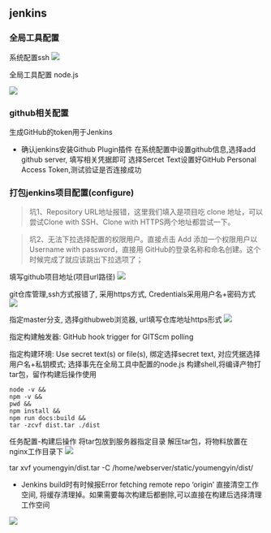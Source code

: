 ## jenkins

### 全局工具配置
系统配置ssh 
![](https://img-blog.csdnimg.cn/6d39bb3bd74d4308b445263031d638ab.png)

全局工具配置 node.js

![](https://img-blog.csdnimg.cn/da190acdf86a457182ab51e7e8db6271.png)

### github相关配置

生成GitHub的token用于Jenkins

- 确认jenkins安装Github Plugin插件
在系统配置中设置github信息,选择add github server, 填写相关凭据即可
选择Sercet Text设置好GitHub Personal Access Token,测试验证是否连接成功
### 打包jenkins项目配置(configure)
>坑1、Repository URL地址报错，这里我们填入是项目吃 clone 地址，可以尝试Clone with SSH、Clone with HTTPS两个地址都尝试一下。

> 坑2、无法下拉选择配置的权限用户。直接点击 Add 添加一个权限用户以Username with password，直接用 GitHub的登录名称和命名创建。这个时候完成了就应该跳出下拉选项了；

填写github项目地址(项目url路径)
![](https://img-blog.csdnimg.cn/4c1d58a21a014a9a9922d32e0dbb2657.png)

git仓库管理,ssh方式报错了, 采用https方式, Credentials采用用户名+密码方式
![](https://img-blog.csdnimg.cn/25337fe4a0df4c81be3ca282247210f7.png)

指定master分支, 选择githubweb浏览器, url填写仓库地址https形式
![](https://img-blog.csdnimg.cn/e8b6d1e7064041439a6c4d5cd34310c5.png)

指定构建触发器: GitHub hook trigger for GITScm polling

指定构建环境: Use secret text(s) or file(s), 绑定选择secret text, 对应凭据选择用户名+私钥模式; 选择事先在全局工具中配置的node.js
构建shell,将编译产物打tar包，留作构建后操作使用
```shell
node -v &&
npm -v &&
pwd &&
npm install &&
npm run docs:build &&
tar -zcvf dist.tar ./dist
```
任务配置-构建后操作
将tar包放到服务器指定目录
解压tar包，将物料放置在nginx工作目录下
![](https://img-blog.csdnimg.cn/b4666a414e3141ae8ffeb62e51c7840d.png)

tar xvf youmengyin/dist.tar -C /home/webserver/static/youmengyin/dist/

- Jenkins build时有时候报Error fetching remote repo ‘origin’
直接清空工作空间, 将缓存清理掉。如果需要每次构建后都删除,可以直接在构建后选择清理工作空间

![](https://img-blog.csdnimg.cn/5095d534e6dd4657b6ee4e2b367480ce.png)

